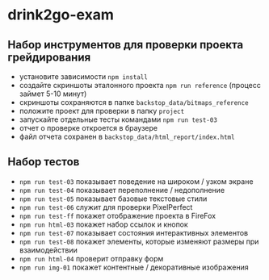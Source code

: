 # drink2go-exam

## Набор инструментов для проверки проекта грейдирования

- установите зависимости `npm install`
- создайте скриншоты эталонного проекта `npm run reference` (процесс займет 5-10 минут)
- скриншоты сохраняются в папке `backstop_data/bitmaps_reference`
- положите проект для проверки в папку `project`
- запускайте отдельные тесты командами `npm run test-03`
- отчет о проверке откроется в браузере
- файл отчета сохранен в `backstop_data/html_report/index.html`

## Набор тестов

- `npm run test-03` показывает поведение на широком / узком экране
- `npm run test-04` показывает переполнение / недополнение
- `npm run test-05` показывает базовые текстовые стили
- `npm run test-06` служит для проверки PixelPerfect
- `npm run test-ff` покажет отображение проекта в FireFox
- `npm run html-03` покажет набор ссылок и кнопок
- `npm run test-07` показывает состояния интерактивных элементов
- `npm run test-08` покажет элементы, которые изменяют размеры при взаимодействии
- `npm run html-04` проверит отправку форм
- `npm run img-01` покажет контентные / декоративные изображения
